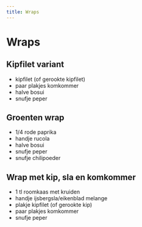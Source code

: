 ```yaml
---
title: Wraps
---
```


# Wraps
## Kipfilet variant 
- kipfilet (of gerookte kipfilet) 
- paar plakjes komkommer 
- halve bosui 
- snufje peper 

## Groenten wrap 
- 1/4 rode paprika 
- handje rucola 
- halve bosui 
- snufje peper 
- snufje chilipoeder 
 
## Wrap met kip, sla en komkommer 
- 1 tl roomkaas met kruiden 
- handje ijsbergsla/eikenblad melange 
- plakje kipfilet (of gerookte kip)
- paar plakjes komkommer 
- snufje peper 
